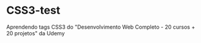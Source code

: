 # CSS3-test
Aprendendo tags CSS3 do "Desenvolvimento Web Completo - 20 cursos + 20 projetos" da Udemy
